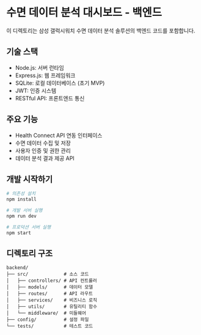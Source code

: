 # 수면 데이터 분석 대시보드 - 백엔드

이 디렉토리는 삼성 갤럭시워치 수면 데이터 분석 솔루션의 백엔드 코드를 포함합니다.

## 기술 스택

- Node.js: 서버 런타임
- Express.js: 웹 프레임워크
- SQLite: 로컬 데이터베이스 (초기 MVP)
- JWT: 인증 시스템
- RESTful API: 프론트엔드 통신

## 주요 기능

- Health Connect API 연동 인터페이스
- 수면 데이터 수집 및 저장
- 사용자 인증 및 권한 관리
- 데이터 분석 결과 제공 API

## 개발 시작하기

```bash
# 의존성 설치
npm install

# 개발 서버 실행
npm run dev

# 프로덕션 서버 실행
npm start
```

## 디렉토리 구조

```
backend/
├── src/             # 소스 코드
│   ├── controllers/ # API 컨트롤러
│   ├── models/      # 데이터 모델
│   ├── routes/      # API 라우트
│   ├── services/    # 비즈니스 로직
│   ├── utils/       # 유틸리티 함수
│   └── middleware/  # 미들웨어
├── config/          # 설정 파일
└── tests/           # 테스트 코드
```
